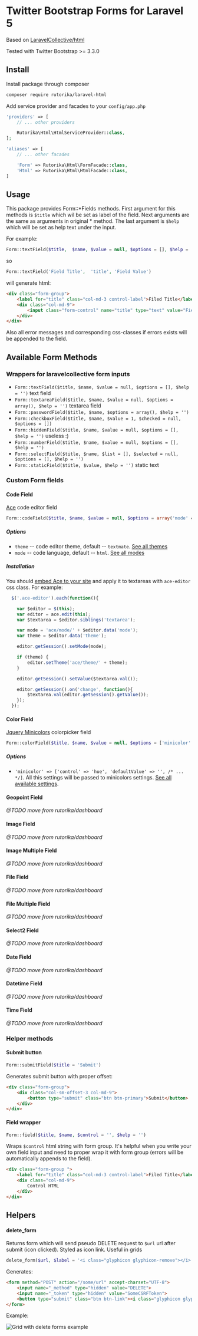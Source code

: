 # Twitter Bootstrap Forms for Laravel 5

Based on [LaravelCollective/html](https://github.com/LaravelCollective/html)

Tested with Twitter Bootstrap >= 3.3.0

## Install

Install package through composer

```bash
composer require rutorika/laravel-html
```

Add service provider and facades to your `config/app.php`

```php
'providers' => [
    // ... other providers

    Rutorika\Html\HtmlServiceProvider::class,
];

'aliases' => [
    // ... other facades

    'Form' => Rutorika\Html\FormFacade::class,
    'Html' => Rutorika\Html\HtmlFacade::class,
]
```

## Usage

This package provides Form::*Fields methods.
First argument for this methods is `$title` which wil be set as label of the field.
Next arguments are the same as arguments in original * method.
The last argument is `$help` which will be set as help text under the input.

For example:

```php
Form::textField($title,  $name, $value = null, $options = [], $help = '') // because Form::title($name, $value = null, $options = [])
```

so

```php
Form::textField('Field Title',  'title', 'Field Value')
```

will generate html:

```html
<div class="form-group">
    <label for="title" class="col-md-3 control-label">Filed Title</label>
    <div class="col-md-9">
        <input class="form-control" name="title" type="text" value="Field Value">
    </div>
</div>
```

Also all error messages and corresponding css-classes if errors exists will be appended to the field.

## Available Form Methods

### Wrappers for laravelcollective form inputs

 * `Form::textField($title, $name, $value = null, $options = [], $help = '')` text field
 * `Form::textareaField($title, $name, $value = null, $options = array(), $help = '')` textarea field
 * `Form::passwordField($title, $name, $options = array(), $help = '')`
 * `Form::checkboxField($title, $name, $value = 1, $checked = null, $options = [])`
 * `Form::hiddenField($title, $name, $value = null, $options = [], $help = '')` useless :)
 * `Form::numberField($title, $name, $value = null, $options = [], $help = '')`
 * `Form::selectField($title, $name, $list = [], $selected = null, $options = [], $help = '')`
 * `Form::staticField($title, $value, $help = '')` static text

### Custom Form fields

#### Code Field

[Ace](http://ace.c9.io/) code editor field

```php
Form::codeField($title, $name, $value = null, $options = array('mode' => 'html', 'theme' => 'monokai'), $help = '')
```

##### Options
* `theme` -- code editor theme, default -- `textmate`. [See all themes](https://github.com/ajaxorg/ace/tree/master/lib/ace/theme)
* `mode` -- code language, default -- `html`. [See all modes](https://github.com/ajaxorg/ace/tree/master/lib/ace/mode)

##### Installation

You should [embed Ace to your site](http://ace.c9.io/#nav=embedding) and apply it to textareas with `ace-editor` css class. For example:

```js
  $('.ace-editor').each(function(){

    var $editor = $(this);
    var editor = ace.edit(this);
    var $textarea = $editor.siblings('textarea');

    var mode = 'ace/mode/' + $editor.data('mode');
    var theme = $editor.data('theme');

    editor.getSession().setMode(mode);

    if (theme) {
        editor.setTheme('ace/theme/' + theme);
    }

    editor.getSession().setValue($textarea.val());

    editor.getSession().on('change', function(){
        $textarea.val(editor.getSession().getValue());
    });
  });
```

#### Color Field

[Jquery Minicolors](http://labs.abeautifulsite.net/jquery-minicolors/) colorpicker field

```php
Form::colorField($title, $name, $value = null, $options = ['minicolor' => ['control' => 'hue']], $help = '')
```

##### Options

* `'minicolor' => ['control' => 'hue', 'defaultValue' => '', /* ... */]`. All this settings will be passed to minicolors settings. [See all available settings](http://labs.abeautifulsite.net/jquery-minicolors/#settings).

#### Geopoint Field
*@TODO move from rutorika/dashboard*
#### Image Field
*@TODO move from rutorika/dashboard*
#### Image Multiple Field
*@TODO move from rutorika/dashboard*
#### File Field
*@TODO move from rutorika/dashboard*
#### File Multiple Field
*@TODO move from rutorika/dashboard*
#### Select2 Field
*@TODO move from rutorika/dashboard*
#### Date Field
*@TODO move from rutorika/dashboard*
#### Datetime Field
*@TODO move from rutorika/dashboard*
#### Time Field
*@TODO move from rutorika/dashboard*

### Helper methods

#### Submit button

```php
Form::submitField($title = 'Submit')
```

Generates submit button with proper offset:

```html
<div class="form-group">
    <div class="col-sm-offset-3 col-md-9">
        <button type="submit" class="btn btn-primary">Submit</button>
    </div>
</div>
```

#### Field wrapper

```php
Form::field($title, $name, $control = '', $help = '')
```

Wraps `$control` html string with form group. It's helpful when you write your own field input and need to proper wrap it with form group (errors will be automatically appends to the field).

```html
<div class="form-group ">
    <label for="title" class="col-md-3 control-label">Filed Title</label>
    <div class="col-md-9">
        Control HTML
    </div>
</div>
```

## Helpers

#### delete_form

Returns form which will send pseudo DELETE request to `$url` url after submit (icon clicked). Styled as icon link. Useful in grids

```php
delete_form($url, $label = '<i class="glyphicon glyphicon-remove"></i>')
```

Generates:

```html
<form method="POST" action="/some/url" accept-charset="UTF-8">
    <input name="_method" type="hidden" value="DELETE">
    <input name="_token" type="hidden" value="SomeCSRFToken">
    <button type="submit" class="btn btn-link"><i class="glyphicon glyphicon-remove"></i></button>
</form>
```

Example:

![Grid with delete forms example](https://habrastorage.org/files/b2a/380/96b/b2a38096b6e648978a464430e1537673.png)

